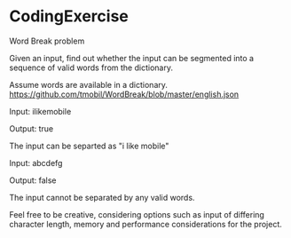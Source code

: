 # CodingExercise
Word Break problem


Given an input, find out whether the input can be segmented into a sequence of valid words from the dictionary.  

Assume words are available in a dictionary.
https://github.com/tmobil/WordBreak/blob/master/english.json

Input: ilikemobile

Output: true

The input can be separted as "i like mobile"

Input: abcdefg

Output: false

The input cannot be separated by any valid words.

Feel free to be creative, considering options such as input of differing character length, memory and performance considerations for the project.      

